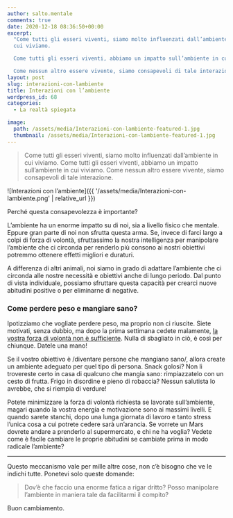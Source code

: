 ```yaml
---
author: salto.mentale
comments: true
date: 2020-12-18 08:36:50+00:00
excerpt:
  "Come tutti gli esseri viventi, siamo molto influenzati dall’ambiente in
  cui viviamo.

  Come tutti gli esseri viventi, abbiamo un impatto sull’ambiente in cui viviamo.

  Come nessun altro essere vivente, siamo consapevoli di tale interazione."
layout: post
slug: interazioni-con-lambiente
title: Interazioni con l’ambiente
wordpress_id: 68
categories:
  - La realtà spiegata

image:
  path: /assets/media/Interazioni-con-lambiente-featured-1.jpg
  thumbnail: /assets/media/Interazioni-con-lambiente-featured-1.jpg
---
```


> Come tutti gli esseri viventi, siamo molto influenzati dall’ambiente in cui viviamo.
> Come tutti gli esseri viventi, abbiamo un impatto sull’ambiente in cui viviamo.
> Come nessun altro essere vivente, siamo consapevoli di tale interazione.

![Interazioni con l’ambiente]({{ '/assets/media/Interazioni-con-lambiente.png' | relative_url }})

Perché questa consapevolezza è importante?

L’ambiente ha un enorme impatto su di noi, sia a livello fisico che mentale. Eppure gran parte di noi non sfrutta questa arma. Se, invece di farci largo a colpi di forza di volontà, sfruttassimo la nostra intelligenza per manipolare l’ambiente che ci circonda per renderlo più consono ai nostri obiettivi potremmo ottenere effetti migliori e duraturi.

A differenza di altri animali, noi siamo in grado di adattare l’ambiente che ci circonda alle nostre necessità e obiettivi anche di lungo periodo. Dal punto di vista individuale, possiamo sfruttare questa capacità per crearci nuove abitudini positive o per eliminarne di negative.

### Come perdere peso e mangiare sano?

Ipotizziamo che vogliate perdere peso, ma proprio non ci riuscite. Siete motivati, senza dubbio, ma dopo la prima settimana cedete malamente, [la vostra forza di volontà non è sufficiente](/decisioni-e-abitudini/). Nulla di sbagliato in ciò, è così per chiunque. Datele una mano!

Se il vostro obiettivo è /diventare persone che mangiano sano/, allora create un ambiente adeguato per quel tipo di persona. Snack golosi? Non li trovereste certo in casa di qualcuno che mangia sano: rimpiazzatelo con un cesto di frutta. Frigo in disordine e pieno di robaccia? Nessun salutista lo avrebbe, che si riempia di verdure!

Potete minimizzare la forza di volontà richiesta se lavorate sull’ambiente, magari quando la vostra energia e motivazione sono ai massimi livelli. E quando sarete stanchi, dopo una lunga giornata di lavoro e tanto stress l’unica cosa a cui potrete cedere sarà un’arancia. Se vorrete un Mars dovrete andare a prenderlo al supermercato, e chi ne ha voglia? Vedete come è facile cambiare le proprie abitudini se cambiate prima in modo radicale l’ambiente?

---

Questo meccanismo vale per mille altre cose, non c’è bisogno che ve le indichi tutte. Ponetevi solo queste domande:

> Dov’è che faccio una enorme fatica a rigar dritto? Posso manipolare l’ambiente in maniera tale da facilitarmi il compito?


Buon cambiamento.
